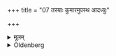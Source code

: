 +++
title = "07 तस्याः कुमारमुपस्थ आदध्युः"

+++

<details><summary>मूलम्</summary>

तस्याः कुमारमुपस्थ आदध्युः ७
</details>

<details><summary>Oldenberg</summary>

7. They should place a boy in her lap.
</details>
